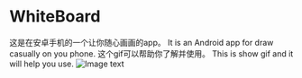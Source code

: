 # WhiteBoard
这是在安卓手机的一个让你随心画画的app。
It is an Android app for draw casually on you phone.
这个gif可以帮助你了解并使用。
This is show gif and it will help you use.
![Image text](https://github.com/AngrySwordCrazyFlower/WhiteBoard/blob/master/readme%20resource/show.gif?raw=true)
